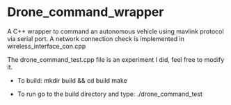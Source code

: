 # Drone_command_wrapper
A C++ wrapper to command an autonomous vehicle using mavlink protocol via serial port. A network connection check is implemented in wireless_interface_con.cpp

The drone_command_test.cpp file is an experiment I did, feel free to modify it.

* To build:
        mkdir build && cd build
        make


* To run go to the build directory and type:
      ./drone_command_test




